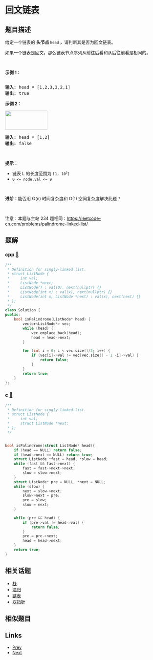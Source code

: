 
# [回文链表](https://leetcode-cn.com/problems/aMhZSa)

## 题目描述

<p>给定一个链表的 <strong>头节点&nbsp;</strong><code>head</code><strong>&nbsp;，</strong>请判断其是否为回文链表。</p>

<p>如果一个链表是回文，那么链表节点序列从前往后看和从后往前看是相同的。</p>

<p>&nbsp;</p>

<p><strong>示例 1：</strong></p>

<p><strong><img alt="" src="https://pic.leetcode-cn.com/1626421737-LjXceN-image.png" /></strong></p>

<pre>
<strong>输入:</strong> head = [1,2,3,3,2,1]
<strong>输出:</strong> true</pre>

<p><strong>示例 2：</strong></p>

<p><strong><img alt="" src="https://pic.leetcode-cn.com/1626422231-wgvnWh-image.png" style="width: 138px; height: 62px;" /></strong></p>

<pre>
<strong>输入:</strong> head = [1,2]
<strong>输出:</strong> false
</pre>

<p>&nbsp;</p>

<p><strong>提示：</strong></p>

<ul>
	<li>链表 L 的长度范围为 <code>[1, 10<sup><span style="font-size: 9.449999809265137px;">5</span></sup>]</code></li>
	<li><code>0&nbsp;&lt;= node.val &lt;= 9</code></li>
</ul>

<p>&nbsp;</p>

<p><strong>进阶：</strong>能否用&nbsp;O(n) 时间复杂度和 O(1) 空间复杂度解决此题？</p>

<p>&nbsp;</p>

<p><meta charset="UTF-8" />注意：本题与主站 234&nbsp;题相同：<a href="https://leetcode-cn.com/problems/palindrome-linked-list/">https://leetcode-cn.com/problems/palindrome-linked-list/</a></p>


## 题解

### cpp [🔗](aMhZSa.cpp) 
```cpp
/**
 * Definition for singly-linked list.
 * struct ListNode {
 *     int val;
 *     ListNode *next;
 *     ListNode() : val(0), next(nullptr) {}
 *     ListNode(int x) : val(x), next(nullptr) {}
 *     ListNode(int x, ListNode *next) : val(x), next(next) {}
 * };
 */
class Solution {
public:
    bool isPalindrome(ListNode* head) {
        vector<ListNode*> vec;
        while (head) {
            vec.emplace_back(head);
            head = head->next;
        }

        for (int i = 0; i < vec.size()/2; i++) {
            if (vec[i]->val != vec[vec.size() - 1 -i]->val) {
                return false;
            }
        }
        return true;
    }
};
```
### c [🔗](aMhZSa.c) 
```c
/**
 * Definition for singly-linked list.
 * struct ListNode {
 *     int val;
 *     struct ListNode *next;
 * };
 */


bool isPalindrome(struct ListNode* head){
    if (head == NULL) return false;
    if (head->next == NULL) return true;
    struct ListNode *fast = head, *slow = head;
    while (fast && fast->next) {
        fast = fast->next->next;
        slow = slow->next;
    }
    struct ListNode* pre = NULL, *next = NULL;
    while (slow) {
        next = slow->next;
        slow->next = pre;
        pre = slow;
        slow = next;
    }

    while (pre && head) {
        if (pre->val != head->val) {
            return false;
        }
        pre = pre->next;
        head = head->next;
    }
    return true;
}
```


## 相关话题

- [栈](../../tags/stack.md) 
- [递归](../../tags/recursion.md) 
- [链表](../../tags/linked-list.md) 
- [双指针](../../tags/two-pointers.md) 


## 相似题目



## Links

- [Prev](../UHnkqh/README.md) 
- [Next](../iIQa4I/README.md) 

